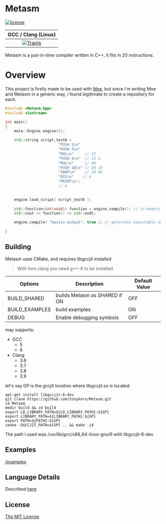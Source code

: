 # Metasm

[![license](https://img.shields.io/github/license/tonykero/Metasm.svg?style=flat-square)](https://github.com/tonykero/Metasm/blob/master/LICENSE)

| GCC / Clang (Linux) |
| :---: |
| [![Travis](https://img.shields.io/travis/tonykero/Metasm.svg?style=flat-square)](https://travis-ci.org/tonykero/Metasm) |

Metasm is a just-in-time compiler written in C++, it fits in 20 instructions.

# Overview

This project is firstly made to be used with [Moe](https://github.com/tonykero/Moe),
but since i'm writing Moe and Metasm in a generic way, i found legitimate to create a repository for each.


```cpp
#include <Metasm.hpp>
#include <iostream>

int main()
{
    meta::Engine engine(5);

    std::string script_test6 =
                        "PUSH 5\n"
                        "PUSH 3\n"
                        "MUL\n"     // 15
                        "PUSH 4\n"  // 15 4
                        "MUL\n"     // 60
                        "PUSH 10\n" // 60 10
                        "SWAP\n"    // 10 60
                        "DIV\n"    // 6
                        "PRINT\n";
                        // 6

    
    engine.load_script( script_test6 );
    
    std::function<int(void)> function = engine.compile(); // in-memory compilation
    std::cout << function() << std::endl;

    engine.compile( "basics-output", true ); // generates executable and assembly file from it
    
}
```

## Building

Metasm uses CMake, and requires libgccjit installed
> With llvm clang you need g++-6 to be installed

Options         | Description                   | Default Value |
--------------- | ----------------------------- | ------------- |
BUILD_SHARED    | builds Metasm as SHARED if ON | OFF           |
BUILD_EXAMPLES  | build examples                | ON            |
DEBUG           | Enable debugging symbols      | OFF           |

may supports:
* GCC
    * 5
    * 6
* Clang
    * 3.6
    * 3.7
    * 3.8
    * 3.9

let's say GP is the gccjit location where libgccjit.so is located:

```
apt-get install libgccjit-6-dev
git clone https://github.com/tonykero/Metasm.git
cd Metasm
mkdir build && cd build
export LD_LIBRARY_PATH=${LD_LIBRARY_PATH}:${GP}
export LIBRARY_PATH=${LIBRARY_PATH}:${GP}
export PATH=${PATH}:${GP}
cmake -DGCCJIT_PATH=${GP} .. && make -j4
```

The path i used was /usr/lib/gcc/x86_64-linux-gnu/6 with libgccjit-6-dev


## Examples

[/examples](https://github.com/tonykero/Metasm/tree/master/examples)

## Language Details

Described [here](https://github.com/tonykero/Metasm/tree/master/language.md)

## License

[The MIT License](https://opensource.org/licenses/MIT)
